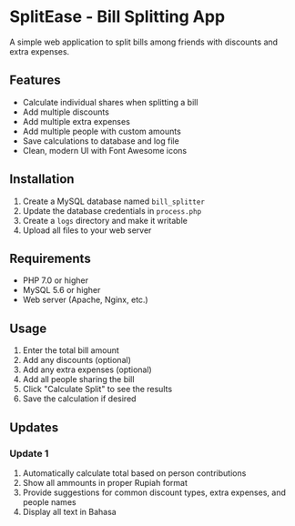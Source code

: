 # SplitEase - Bill Splitting App

A simple web application to split bills among friends with discounts and extra expenses.

## Features

- Calculate individual shares when splitting a bill
- Add multiple discounts
- Add multiple extra expenses
- Add multiple people with custom amounts
- Save calculations to database and log file
- Clean, modern UI with Font Awesome icons

## Installation

1. Create a MySQL database named `bill_splitter`
2. Update the database credentials in `process.php`
3. Create a `logs` directory and make it writable
4. Upload all files to your web server

## Requirements

- PHP 7.0 or higher
- MySQL 5.6 or higher
- Web server (Apache, Nginx, etc.)

## Usage

1. Enter the total bill amount
2. Add any discounts (optional)
3. Add any extra expenses (optional)
4. Add all people sharing the bill
5. Click "Calculate Split" to see the results
6. Save the calculation if desired

## Updates

### Update 1
   1. Automatically calculate total based on person contributions
   2. Show all ammounts in proper Rupiah format
   3. Provide suggestions for common discount types, extra expenses, and people names
   4. Display all text in Bahasa